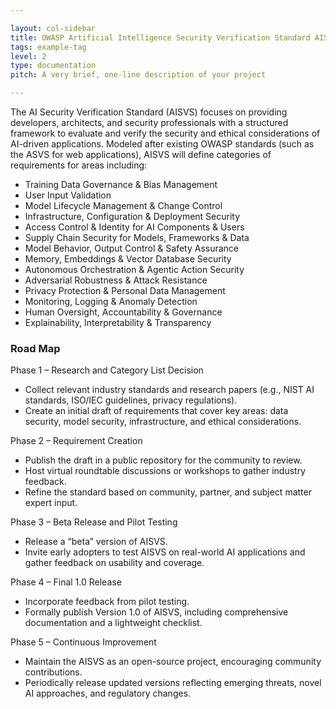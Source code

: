 ```yaml
---

layout: col-sidebar
title: OWASP Artificial Intelligence Security Verification Standard AISVS Docs
tags: example-tag
level: 2
type: documentation
pitch: A very brief, one-line description of your project

---
```


The AI Security Verification Standard (AISVS) focuses on providing developers, architects, and security professionals with a structured framework to evaluate and verify the security and ethical considerations of AI-driven applications. Modeled after existing OWASP standards (such as the ASVS for web applications), AISVS will define categories of requirements for areas including:

* Training Data Governance & Bias Management
* User Input Validation
* Model Lifecycle Management & Change Control
* Infrastructure, Configuration & Deployment Security
* Access Control & Identity for AI Components & Users
* Supply Chain Security for Models, Frameworks & Data
* Model Behavior, Output Control & Safety Assurance
* Memory, Embeddings & Vector Database Security
* Autonomous Orchestration & Agentic Action Security
* Adversarial Robustness & Attack Resistance
* Privacy Protection & Personal Data Management
* Monitoring, Logging & Anomaly Detection
* Human Oversight, Accountability & Governance
* Explainability, Interpretability & Transparency

### Road Map
Phase 1 – Research and Category List Decision

* Collect relevant industry standards and research papers (e.g., NIST AI standards, ISO/IEC guidelines, privacy regulations).
* Create an initial draft of requirements that cover key areas: data security, model security, infrastructure, and ethical considerations.

Phase 2 – Requirement Creation

* Publish the draft in a public repository for the community to review.
* Host virtual roundtable discussions or workshops to gather industry feedback.
* Refine the standard based on community, partner, and subject matter expert input.

Phase 3 – Beta Release and Pilot Testing

* Release a “beta” version of AISVS.
* Invite early adopters to test AISVS on real-world AI applications and gather feedback on usability and coverage.

Phase 4 – Final 1.0 Release

* Incorporate feedback from pilot testing.
* Formally publish Version 1.0 of AISVS, including comprehensive documentation and a lightweight checklist.

Phase 5 – Continuous Improvement

* Maintain the AISVS as an open-source project, encouraging community contributions.
* Periodically release updated versions reflecting emerging threats, novel AI approaches, and regulatory changes.
